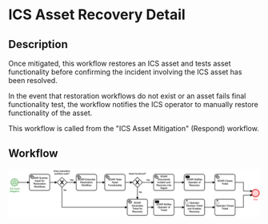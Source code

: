 # ICS Asset Recovery Detail

## Description
Once mitigated, this workflow restores an ICS asset and tests asset functionality before
confirming the incident involving the ICS asset has been resolved.

In the event that restoration workflows do not exist or an asset fails final 
functionality test, the workflow notifies the ICS operator to manually restore
functionality of the asset.

This workflow is called from the "ICS Asset Mitigation" (Respond) workflow.

## Workflow 

![ICS Asset Recovery](ICS_Asset_Recovery.png)